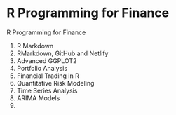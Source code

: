 # R Programming for Finance
R Programming for Finance

1. R Markdown
2. RMarkdown, GitHub and Netlify
3. Advanced GGPLOT2
4. Portfolio Analysis
5. Financial Trading in R
6. Quantitative Risk Modeling
8. Time Series Analysis
9. ARIMA Models
10. 
